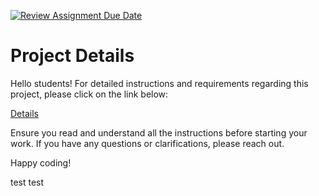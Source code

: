 [![Review Assignment Due Date](https://classroom.github.com/assets/deadline-readme-button-24ddc0f5d75046c5622901739e7c5dd533143b0c8e959d652212380cedb1ea36.svg)](https://classroom.github.com/a/ECgikUpd)
# Project Details

Hello students! For detailed instructions and requirements regarding this project, please click on the link below:

[Details](https://gvsu-cis371.github.io/projects/1.html)

Ensure you read and understand all the instructions before starting your work. If you have any questions or clarifications, please reach out.

Happy coding!

test test
